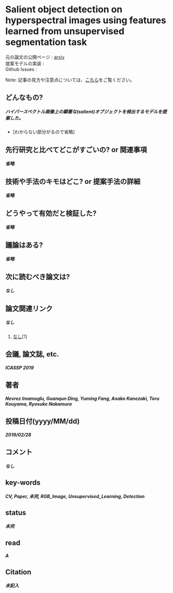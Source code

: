 # Salient object detection on hyperspectral images using features learned from unsupervised segmentation task

元の論文の公開ページ : [arxiv](https://arxiv.org/abs/1902.10993)  
提案モデルの実装 : []()  
Github Issues : []()  

Note: 記事の見方や注意点については、[こちら](/)をご覧ください。

## どんなもの?
##### ハイパースペクトル画像上の顕著な(salient)オブジェクトを検出するモデルを提案した。
- [わからない部分がるので省略]

## 先行研究と比べてどこがすごいの? or 関連事項
##### 省略

## 技術や手法のキモはどこ? or 提案手法の詳細
##### 省略

## どうやって有効だと検証した?
##### 省略

## 議論はある?
##### 省略

## 次に読むべき論文は?
##### なし

## 論文関連リンク
##### なし
1. [なし]()[1]

## 会議, 論文誌, etc.
##### ICASSP 2019

## 著者
##### Nevrez Imamoglu, Guanqun Ding, Yuming Fang, Asako Kanezaki, Toru Kouyama, Ryosuke Nakamura

## 投稿日付(yyyy/MM/dd)
##### 2019/02/28

## コメント
##### なし

## key-words
##### CV, Paper, 未完, RGB_Image, Unsupervised_Learning,  Detection

## status
##### 未完

## read
##### A

## Citation
##### 未記入
